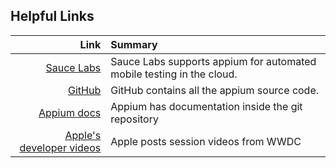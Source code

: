 ## Helpful Links

Link | Summary
  --:|:--
[Sauce Labs][sauce]              | Sauce Labs supports appium for automated mobile testing in the cloud.
[GitHub][github]                 | GitHub contains all the appium source code.
[Appium docs][appium]            | Appium has documentation inside the git repository
[Apple's developer videos][wwdc] | Apple posts session videos from WWDC

[sauce]:  http://saucelabs.com/
[github]: https://github.com/
[appium]: https://github.com/appium/appium/tree/master/docs
[wwdc]:   https://developer.apple.com/wwdc/videos/